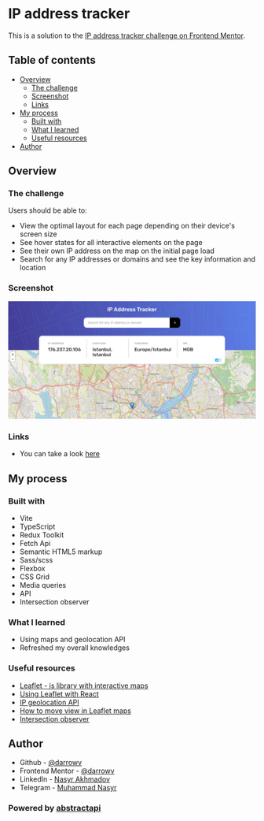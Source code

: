 # IP address tracker

This is a solution to the [IP address tracker challenge on Frontend Mentor](https://www.frontendmentor.io/challenges/ip-address-tracker-I8-0yYAH0).

## Table of contents

- [Overview](#overview)
  - [The challenge](#the-challenge)
  - [Screenshot](#screenshot)
  - [Links](#links)
- [My process](#my-process)
  - [Built with](#built-with)
  - [What I learned](#what-i-learned)
  - [Useful resources](#useful-resources)
- [Author](#author)

## Overview

### The challenge

Users should be able to:

- View the optimal layout for each page depending on their device's screen size
- See hover states for all interactive elements on the page
- See their own IP address on the map on the initial page load
- Search for any IP addresses or domains and see the key information and location

### Screenshot

![](./screenshot.png)

### Links

- You can take a look [here](https://darrowv.github.io/ip-address-tracker)

## My process

### Built with

- Vite
- TypeScript
- Redux Toolkit
- Fetch Api
- Semantic HTML5 markup
- Sass/scss
- Flexbox
- CSS Grid
- Media queries
- API
- Intersection observer

### What I learned

- Using maps and geolocation API
- Refreshed my overall knowledges

### Useful resources

- [Leaflet - js library with interactive maps](https://leafletjs.com/)
- [Using Leaflet with React](https://react-leaflet.js.org/)
- [IP geolocation API](https://www.abstractapi.com/api/ip-geolocation-api)
- [How to move view in Leaflet maps](https://codesandbox.io/s/uemdn?file=/src/App.js)
- [Intersection observer](https://www.youtube.com/watch?v=wkztoWlwTXU)

## Author

- Github - [@darrowv](https://github.com/darrowv)
- Frontend Mentor - [@darrowv](https://www.frontendmentor.io/profile/darrowv)
- LinkedIn - [Nasyr Akhmadov](https://linkedin.com/in/darrowv)
- Telegram - [Muhammad Nasyr](https://t.me/m_nasyr)

### Powered by [abstractapi](https://www.abstractapi.com/api/ip-geolocation-api)